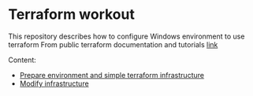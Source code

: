 # Terraform workout

This repository describes how to configure Windows environment to use terraform
From public terraform documentation and tutorials [link](https://developer.hashicorp.com/terraform/tutorials/docker-get-started/infrastructure-as-code)

Content:
- [Prepare environment and simple terraform infrastructure](Configure_system_and_Terraform_setup.md)
- [Modify infrastructure ](Modify_Terraform_infra.md)

